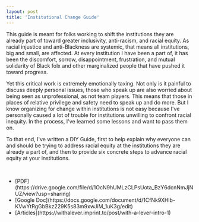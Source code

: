 ```yaml
---
layout: post
title: 'Institutional Change Guide'
---
```


This guide is meant for folks working to shift the institutions they are already part of toward greater inclusivity, anti-racism, and racial equity. As racial injustice and anti-Blackness are systemic, that means all institutions, big and small, are affected. At every institution I have been a part of, it has been the discomfort, sorrow, disappointment, frustration, and mutual solidarity of Black folx and other marginalized people that have pushed it toward progress.  

Yet this critical work is extremely emotionally taxing. Not only is it painful to discuss deeply personal issues, those who speak up are also worried about being seen as unprofessional, as not team players. This means that those in places of relative privilege and safety need to speak up and do more. But I know organizing for change within institutions is not easy because I've personally caused a lot of trouble for institutions unwilling to confront racial inequity. In the process, I've learned some lessons and want to pass them on.  

To that end, I've written a DIY Guide, first to help explain why everyone can and should be trying to address racial equity at the institutions they are already a part of, and then to provide six concrete steps to advance racial equity at your institutions.  

 
<br>

 <ul>
  <li> [PDF](https://drive.google.com/file/d/1OcN9hUMLzCLPsUota_BzY6dcnNmJjNUZ/view?usp=sharing) </li>
  <li> [Google Doc](https://docs.google.com/document/d/1CfNk9XHlb-KVwYtRgGbBkz229K5s83m9xwJiM_1uK3g/edit) </li>
  <li> [Articles](https://withalever.imprint.to/post/with-a-lever-intro-1)  </li>
</ul> 
